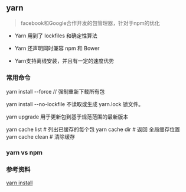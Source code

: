 ## yarn

  > facebook和Google合作开发的包管理器，针对于npm的优化

  * Yarn 用到了 lockfiles 和确定性算法

  * Yarn 还声明同时兼容 npm 和 Bower

  * Yarn支持离线安装，并且有一定的速度优势

### 常用命令

yarn install --force // 强制重新下载所有包

yarn install --no-lockfile  不读取或生成 yarn.lock 锁文件。

yarn upgrade 用于更新包到基于规范范围的最新版本

yarn cache list # 列出已缓存的每个包 
yarn cache dir # 返回 全局缓存位置 
yarn cache clean # 清除缓存

### yarn vs npm


### 参考资料

[yarn install](https://yarnpkg.com/lang/zh-hans/docs/cli/install/)